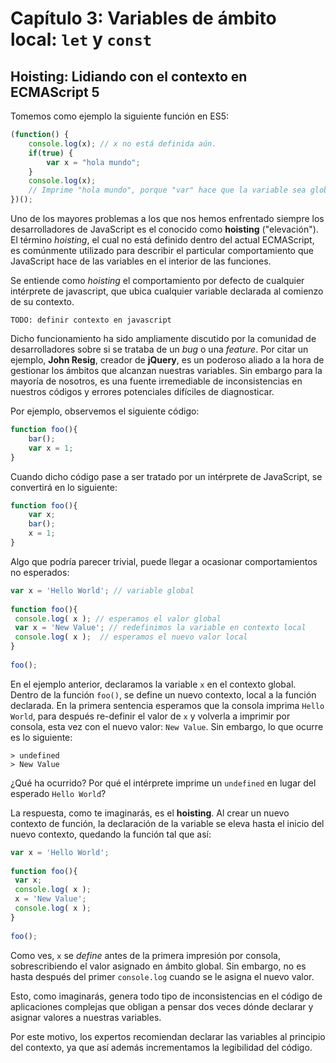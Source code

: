 # Capítulo 3: Variables de ámbito local: `let` y `const`

## Hoisting: Lidiando con el contexto en ECMAScript 5

Tomemos como ejemplo la siguiente función en ES5:

```javascript
(function() {
    console.log(x); // x no está definida aún.
    if(true) {
        var x = "hola mundo";
    }
    console.log(x);
    // Imprime "hola mundo", porque "var" hace que la variable sea global a la función
})();
```

Uno de los mayores problemas a los que nos hemos enfrentado siempre los desarrolladores de JavaScript es el conocido como **hoisting** ("elevación"). El término *hoisting*, el cual no está definido dentro del actual ECMAScript, es comúnmente utilizado para describir el particular comportamiento que JavaScript hace de las variables en el interior de las funciones.

Se entiende como *hoisting* el comportamiento por defecto de cualquier intérprete de javascript, que ubica cualquier variable declarada al comienzo de su contexto.

    TODO: definir contexto en javascript

Dicho funcionamiento ha sido ampliamente discutido por la comunidad de desarrolladores sobre si se trataba de un *bug* o una *feature*. Por citar un ejemplo, **John Resig**, creador de **jQuery**, es un poderoso aliado a la hora de gestionar los ámbitos que alcanzan nuestras variables. Sin embargo para la mayoría de nosotros, es una fuente irremediable de inconsistencias en nuestros códigos y errores potenciales difíciles de diagnosticar.

Por ejemplo, observemos el siguiente código:

```javascript
function foo(){
    bar();
    var x = 1;
}
```
Cuando dicho código pase a ser tratado por un intérprete de JavaScript, se convertirá en lo siguiente:
```javascript
function foo(){
    var x;
    bar();
    x = 1;
}
```
Algo que podría parecer trivial, puede llegar a ocasionar comportamientos no esperados:

```javascript
var x = 'Hello World'; // variable global
 
function foo(){
 console.log( x ); // esperamos el valor global
 var x = 'New Value'; // redefinimos la variable en contexto local
 console.log( x );  // esperamos el nuevo valor local
}
 
foo();
```
En el ejemplo anterior, declaramos la variable `x` en el contexto global. Dentro de la función `foo()`, se define un nuevo contexto, local a la función declarada. En la primera sentencia esperamos que la consola imprima `Hello World`, para después re-definir el valor de `x` y volverla a imprimir por consola, esta vez con el nuevo valor: `New Value`. Sin embargo, lo que ocurre es lo siguiente:
```
> undefined
> New Value
```
¿Qué ha ocurrido? Por qué el intérprete imprime un `undefined` en lugar del esperado `Hello World`?

La respuesta, como te imaginarás, es el **hoisting**. Al crear un nuevo contexto de función, la declaración de la variable se eleva hasta el inicio del nuevo contexto, quedando la función tal que así:
```javascript
var x = 'Hello World';
 
function foo(){
 var x;
 console.log( x );
 x = 'New Value';
 console.log( x );
}
 
foo();
```
Como ves, `x` se *define* antes de la primera impresión por consola, sobrescribiendo el valor asignado en ámbito global. Sin embargo, no es hasta después del primer `console.log` cuando se le asigna el nuevo valor.

Esto, como imaginarás, genera todo tipo de inconsistencias en el código de aplicaciones complejas que obligan a pensar dos veces dónde declarar y asignar valores a nuestras variables. 

Por este motivo, los expertos recomiendan declarar las variables al principio del contexto, ya que así además incrementamos la legibilidad del código. 

